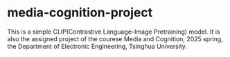 # media-cognition-project

This is a simple CLIP(Contrastive Language–Image Pretraining) model. It is also the assigned project of the courese Media and Cognition, 2025 spring, the Department of Electronic Engineering, Tsinghua University.
